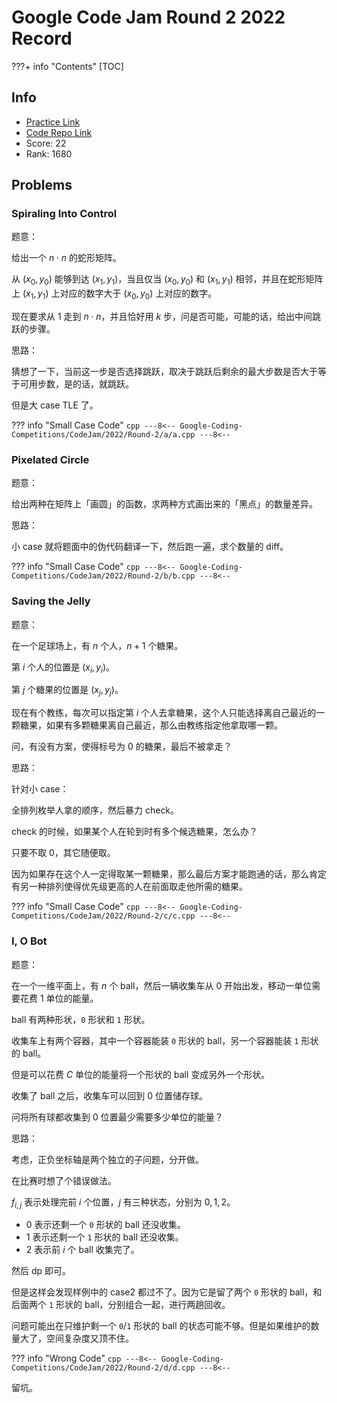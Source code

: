 # Google Code Jam Round 2 2022 Record

???+ info "Contents"
    [TOC]

## Info

* [Practice Link](https://codingcompetitions.withgoogle.com/codejam/round/00000000008778ec)
* [Code Repo Link](https://github.com/Dup4/Google-Coding-Competitions/tree/main/CodeJam/2022/Round-2)
* Score: 22
* Rank: 1680

## Problems

### Spiraling Into Control

题意：

给出一个 $n \cdot n$ 的蛇形矩阵。

从 $(x_0, y_0)$ 能够到达 $(x_1, y_1)$，当且仅当 $(x_0, y_0)$ 和 $(x_1, y_1)$ 相邻，并且在蛇形矩阵上 $(x_1, y_1)$ 上对应的数字大于 $(x_0, y_0)$ 上对应的数字。

现在要求从 $1$ 走到 $n \cdot n$，并且恰好用 $k$ 步，问是否可能，可能的话，给出中间跳跃的步骤。

思路：

猜想了一下，当前这一步是否选择跳跃，取决于跳跃后剩余的最大步数是否大于等于可用步数，是的话，就跳跃。

但是大 case TLE 了。

??? info "Small Case Code"
    ```cpp
    ---8<--
    Google-Coding-Competitions/CodeJam/2022/Round-2/a/a.cpp
    ---8<--
    ```

### Pixelated Circle

题意：

给出两种在矩阵上「画圆」的函数，求两种方式画出来的「黑点」的数量差异。

思路：

小 case 就将题面中的伪代码翻译一下，然后跑一遍，求个数量的 diff。

??? info "Small Case Code"
    ```cpp
    ---8<--
    Google-Coding-Competitions/CodeJam/2022/Round-2/b/b.cpp
    ---8<--
    ```

### Saving the Jelly

题意：

在一个足球场上，有 $n$ 个人，$n + 1$ 个糖果。

第 $i$ 个人的位置是 $(x_i, y_i)$。

第 $j$ 个糖果的位置是 $(x_j, y_j)$。

现在有个教练，每次可以指定第 $i$ 个人去拿糖果，这个人只能选择离自己最近的一颗糖果，如果有多颗糖果离自己最近，那么由教练指定他拿取哪一颗。

问，有没有方案，使得标号为 $0$ 的糖果，最后不被拿走？

思路：

针对小 case：

全排列枚举人拿的顺序，然后暴力 check。

check 的时候，如果某个人在轮到时有多个候选糖果，怎么办？

只要不取 $0$，其它随便取。

因为如果存在这个人一定得取某一颗糖果，那么最后方案才能跑通的话，那么肯定有另一种排列使得优先级更高的人在前面取走他所需的糖果。

??? info "Small Case Code"
    ```cpp
    ---8<--
    Google-Coding-Competitions/CodeJam/2022/Round-2/c/c.cpp
    ---8<--
    ```

### I, O Bot

题意：

在一个一维平面上，有 $n$ 个 ball，然后一辆收集车从 $0$ 开始出发，移动一单位需要花费 $1$ 单位的能量。

ball 有两种形状，`0` 形状和 `1` 形状。

收集车上有两个容器，其中一个容器能装 `0` 形状的 ball，另一个容器能装 `1` 形状的 ball。

但是可以花费 $C$ 单位的能量将一个形状的 ball 变成另外一个形状。

收集了 ball 之后，收集车可以回到 $0$ 位置储存球。

问将所有球都收集到 $0$ 位置最少需要多少单位的能量？

思路：

考虑，正负坐标轴是两个独立的子问题，分开做。

在比赛时想了个错误做法。

$f_{i, j}$ 表示处理完前 $i$ 个位置，$j$ 有三种状态，分别为 $0, 1, 2$。

* $0$ 表示还剩一个 `0` 形状的 ball 还没收集。
* $1$ 表示还剩一个 `1` 形状的 ball 还没收集。
* $2$ 表示前 $i$ 个 ball 收集完了。

然后 dp 即可。

但是这样会发现样例中的 case2 都过不了。因为它是留了两个 `0` 形状的 ball，和后面两个 `1` 形状的 ball，分别组合一起，进行两趟回收。

问题可能出在只维护剩一个 `0`/`1` 形状的 ball 的状态可能不够。但是如果维护的数量大了，空间复杂度又顶不住。

??? info "Wrong Code"
    ```cpp
    ---8<--
    Google-Coding-Competitions/CodeJam/2022/Round-2/d/d.cpp
    ---8<--
    ```

留坑。
